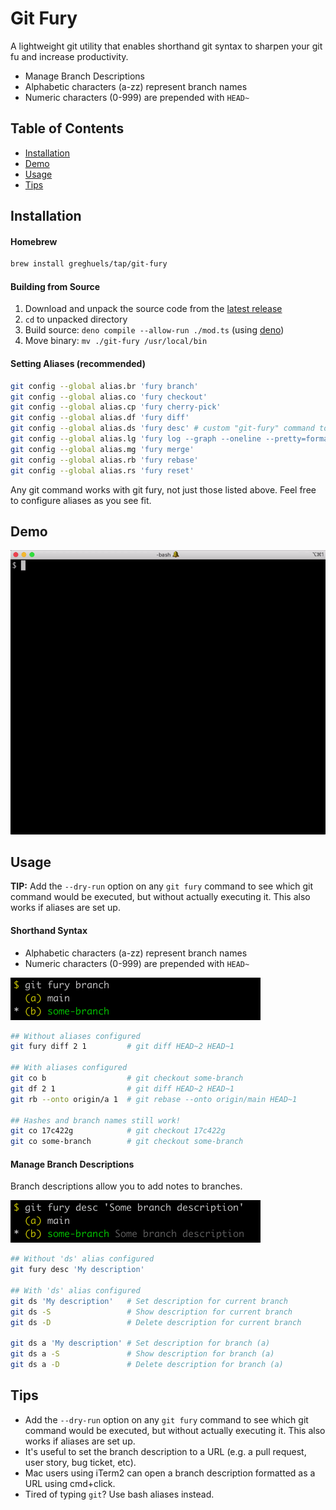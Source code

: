 # Git Fury

A lightweight git utility that enables shorthand git syntax to sharpen your git
fu and increase productivity.

- Manage Branch Descriptions
- Alphabetic characters (a-zz) represent branch names
- Numeric characters (0-999) are prepended with `HEAD~`

## Table of Contents

- [Installation](#installation)
- [Demo](#demo)
- [Usage](#usage)
- [Tips](#tips)

## Installation

#### Homebrew

```sh
brew install greghuels/tap/git-fury
```

#### Building from Source

1. Download and unpack the source code from the
   [latest release](https://github.com/greghuels/git-fury/releases/latest)
1. `cd` to unpacked directory
1. Build source: `deno compile --allow-run ./mod.ts` (using
   [deno](https://deno.land/))
1. Move binary: `mv ./git-fury /usr/local/bin`

#### Setting Aliases (recommended)

```sh
git config --global alias.br 'fury branch'
git config --global alias.co 'fury checkout'
git config --global alias.cp 'fury cherry-pick'
git config --global alias.df 'fury diff'
git config --global alias.ds 'fury desc' # custom "git-fury" command to set and delete branch descriptions
git config --global alias.lg 'fury log --graph --oneline --pretty=format:"%Cred%h%Creset -%C(yellow)%d%Creset %s %Cgreen(%cr) %C(bold blue)<%an>%Creset"'
git config --global alias.mg 'fury merge'
git config --global alias.rb 'fury rebase'
git config --global alias.rs 'fury reset'
```

Any git command works with git fury, not just those listed above. Feel free to
configure aliases as you see fit.

## Demo

<img src="https://github.com/greghuels/git-fury/blob/main/images/demo.gif" width="600" />

## Usage

**TIP:** Add the `--dry-run` option on any `git fury` command to see which git
command would be executed, but without actually executing it. This also works if
aliases are set up.

#### Shorthand Syntax

- Alphabetic characters (a-zz) represent branch names
- Numeric characters (0-999) are prepended with `HEAD~`

<img src="https://github.com/greghuels/git-fury/blob/main/images/basic-example.png" width="400" />

```sh
## Without aliases configured
git fury diff 2 1         # git diff HEAD~2 HEAD~1

## With aliases configured
git co b                  # git checkout some-branch
git df 2 1                # git diff HEAD~2 HEAD~1
git rb --onto origin/a 1  # git rebase --onto origin/main HEAD~1

## Hashes and branch names still work!
git co 17c422g            # git checkout 17c422g
git co some-branch        # git checkout some-branch
```

#### Manage Branch Descriptions

Branch descriptions allow you to add notes to branches.

<img src="https://github.com/greghuels/git-fury/blob/main/images/set-branch-description.png" width="400" />

```sh
## Without 'ds' alias configured
git fury desc 'My description'

## With 'ds' alias configured
git ds 'My description'   # Set description for current branch
git ds -S                 # Show description for current branch
git ds -D                 # Delete description for current branch

git ds a 'My description' # Set description for branch (a)
git ds a -S               # Show description for branch (a)
git ds a -D               # Delete description for branch (a)
```

## Tips

- Add the `--dry-run` option on any `git fury` command to see which git command
  would be executed, but without actually executing it. This also works if
  aliases are set up.
- It's useful to set the branch description to a URL (e.g. a pull request, user
  story, bug ticket, etc).
- Mac users using iTerm2 can open a branch description formatted as a URL using
  cmd+click.
- Tired of typing `git`? Use bash aliases instead.
